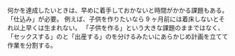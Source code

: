 何かを達成したいときは、早めに着手しておかないと時間がかかる課題もある。「仕込み」が必要。
例えば、子供を作りたいなら 9 ヶ月前には着床しないとそれ以上早くは生まれない。
「子供を作る」という大きな課題のままではなく、「セックスする」のと「出産する」のを分けるみたいにあらかじめ計画を立てて作業を分割する。
